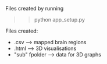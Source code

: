 Files created by running 
>> python app_setup.py


Files created:
- .csv --> mapped brain regions
- .html --> 3D visualisations
- "sub" fpolder --> data for 3D graphs
